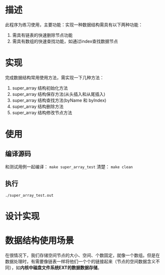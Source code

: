 # 描述
此程序为练习使用，主要功能：实现一种数据结构需具有以下两种功能：
>
1. 需具有链表的快速删除节点功能
2. 需具有数组的快速查找功能，如通过index查找数据节点 

# 实现
完成数据结构常用使用方法，需实现一下几种方法：
>
1. super_array 结构初始化方法
2. super_array 结构保存方法(从头插入和从尾插入)
3. super_array 结构查找方法(byName 和 byIndex)
4. super_array 结构删除方法
5. super_array 结构修改节点方法

# 使用
## 编译源码
和测试用例一起编译：
`make super_array_test`
清楚：
`make clean`

## 执行
`./super_array_test.out`

# 设计实现


# 数据结构使用场景
在很情况下，我们存储空间节点的大小、空间、个数固定，就像一个数组。但是在数据处理时，有需要像链表一样将他们一个个的链接起来（节点的空间数据含义不同），如**内核中磁盘文件系统EXT的数据数据存储**。

